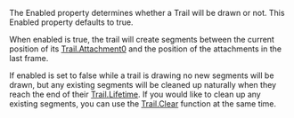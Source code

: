 The Enabled property determines whether a Trail will be drawn or not. This Enabled property defaults to true.

When enabled is true, the trail will create segments between the current position of its [Trail.Attachment0](https://developer.roblox.com/api-reference/property/Trail/Attachment0) and the position of the attachments in the last frame.

If enabled is set to false while a trail is drawing no new segments will be drawn, but any existing segments will be cleaned up naturally when they reach the end of their [Trail.Lifetime](https://developer.roblox.com/api-reference/property/Trail/Lifetime). If you would like to clean up any existing segments, you can use the [Trail.Clear](https://developer.roblox.com/api-reference/function/Trail/Clear) function at the same time.
